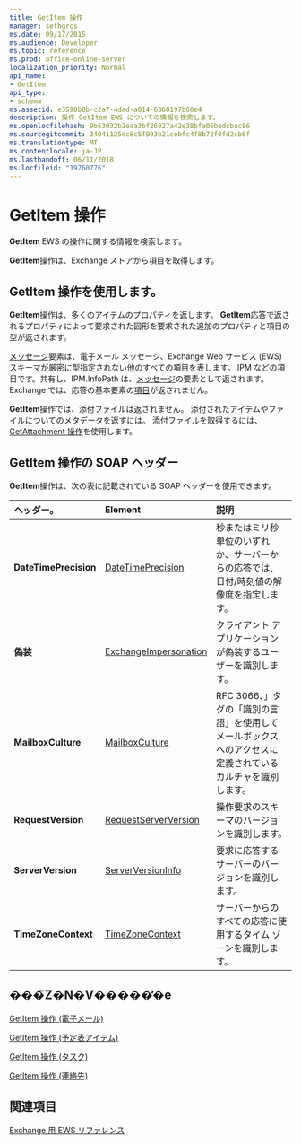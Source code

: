 ```yaml
---
title: GetItem 操作
manager: sethgros
ms.date: 09/17/2015
ms.audience: Developer
ms.topic: reference
ms.prod: office-online-server
localization_priority: Normal
api_name:
- GetItem
api_type:
- schema
ms.assetid: e3590b8b-c2a7-4dad-a014-6360197b68e4
description: 操作 GetItem EWS についての情報を検索します。
ms.openlocfilehash: 9b63032b2eaa3bf26027a42e38bfa06bedcbac86
ms.sourcegitcommit: 34041125dc8c5f993b21cebfc4f8b72f0fd2cb6f
ms.translationtype: MT
ms.contentlocale: ja-JP
ms.lasthandoff: 06/11/2018
ms.locfileid: "19760776"
---
```

# <a name="getitem-operation"></a>GetItem 操作

**GetItem** EWS の操作に関する情報を検索します。 
  
**GetItem**操作は、Exchange ストアから項目を取得します。 
  
## <a name="using-the-getitem-operation"></a>GetItem 操作を使用します。

**GetItem**操作は、多くのアイテムのプロパティを返します。 **GetItem**応答で返されるプロパティによって要求された図形を要求された追加のプロパティと項目の型が返されます。 
  
[メッセージ](message-ex15websvcsotherref.md)要素は、電子メール メッセージ、Exchange Web サービス (EWS) スキーマが厳密に型指定されない他のすべての項目を表します。 IPM などの項目です。共有し、IPM.InfoPath は、[メッセージ](message-ex15websvcsotherref.md)の要素として返されます。 Exchange では、応答の基本要素の[項目](item.md)が返されません。 
  
**GetItem**操作では、添付ファイルは返されません。 添付されたアイテムやファイルについてのメタデータを返すには。 添付ファイルを取得するには、 [GetAttachment 操作](getattachment-operation.md)を使用します。
  
## <a name="getitem-operation-soap-headers"></a>GetItem 操作の SOAP ヘッダー

**GetItem**操作は、次の表に記載されている SOAP ヘッダーを使用できます。 
  
|ヘッダー。|****Element****|****説明****|
|:-----|:-----|:-----|
|**DateTimePrecision** <br/> |[DateTimePrecision](datetimeprecision.md) <br/> |秒またはミリ秒単位のいずれか、サーバーからの応答では、日付/時刻値の解像度を指定します。  <br/> |
|**偽装** <br/> |[ExchangeImpersonation](exchangeimpersonation.md) <br/> |クライアント アプリケーションが偽装するユーザーを識別します。  <br/> |
|**MailboxCulture** <br/> |[MailboxCulture](mailboxculture.md) <br/> |RFC 3066、」タグの「識別の言語」を使用してメールボックスへのアクセスに定義されているカルチャを識別します。  <br/> |
|**RequestVersion** <br/> |[RequestServerVersion](requestserverversion.md) <br/> |操作要求のスキーマのバージョンを識別します。  <br/> |
|**ServerVersion** <br/> |[ServerVersionInfo](serverversioninfo.md) <br/> |要求に応答するサーバーのバージョンを識別します。  <br/> |
|**TimeZoneContext** <br/> |[TimeZoneContext](timezonecontext.md) <br/> |サーバーからのすべての応答に使用するタイム ゾーンを識別します。  <br/> |
   
## <a name="in-this-section"></a>���̃Z�N�V�����̓�e

[GetItem 操作 (電子メール)](getitem-operation-email-message.md)
  
[GetItem 操作 (予定表アイテム)](getitem-operation-calendar-item.md)
  
[GetItem 操作 (タスク)](getitem-operation-task.md)
  
[GetItem 操作 (連絡先)](getitem-operation-contact.md)
  
## <a name="see-also"></a>関連項目




  [Exchange 用 EWS リファレンス](ews-reference-for-exchange.md)

